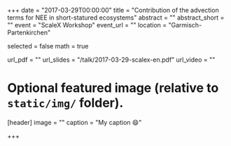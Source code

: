 +++
date = "2017-03-29T00:00:00"
title = "Contribution of the advection terms for NEE in short-statured ecosystems"
abstract = ""
abstract_short = ""
event = "ScaleX Workshop"
event_url = ""
location = "Garmisch-Partenkirchen"

selected = false
math = true

url_pdf = ""
url_slides = "/talk/2017-03-29-scalex-en.pdf"
url_video = ""

# Optional featured image (relative to `static/img/` folder).
[header]
image = ""
caption = "My caption :smile:"

+++
